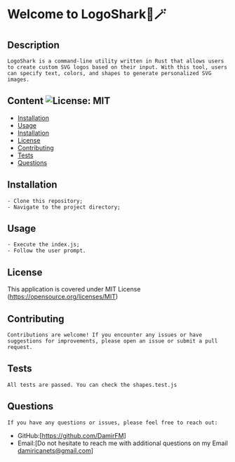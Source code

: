 
# Welcome to LogoShark🦈🪄
## Description  
    LogoShark is a command-line utility written in Rust that allows users to create custom SVG logos based on their input. With this tool, users can specify text, colors, and shapes to generate personalized SVG images.

## Content ![License: MIT](https://img.shields.io/badge/License-MIT-yellow.svg) 
- [Installation](#Installation)
- [Usage](#Usage)
- [Installation](#Installation)
- [License](#License)
- [Contributing](#Contributing)
- [Tests](#Tests)
- [Questions](#Questions)

## Installation
    - Clone this repository; 
    - Navigate to the project directory;
## Usage
    - Execute the index.js; 
    - Follow the user prompt.
## License   
This application is covered under MIT License
(https://opensource.org/licenses/MIT)
## Contributing
    Contributions are welcome! If you encounter any issues or have suggestions for improvements, please open an issue or submit a pull request.
## Tests
    All tests are passed. You can check the shapes.test.js
## Questions
    If you have any questions or issues, please feel free to reach out:
- GitHub:[https://github.com/DamirFM]
- Email:[Do not hesitate to reach me with additional questions on my Email damiricanets@gmail.com]
    